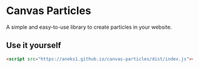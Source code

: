 # Canvas Particles
A simple and easy-to-use library to create particles in your website.

## Use it yourself
```html
<script src="https://aneks1.github.io/canvas-particles/dist/index.js"></script>
```